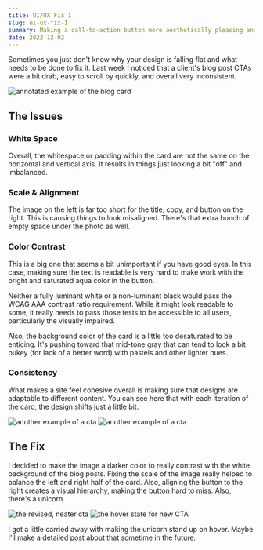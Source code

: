 ```yaml
---
title: UI/UX Fix 1
slug: ui-ux-fix-1
summary: Making a call-to-action button more aesthetically pleasing and engaging using the UI/UX design fundamentals.
date: 2022-12-02
---
```


Sometimes you just don't know why your design is falling flat and what needs to be done to fix it. Last week I noticed that a client's blog post CTAs were a bit drab, easy to scroll by quickly, and overall very inconsistent.

![annotated example of the blog card](/images/blog/ui-ux-fix/blogctabefore.jpg)

## The Issues

### White Space

Overall, the whitespace or padding within the card are not the same on the horizontal and vertical axis. It results in things just looking a bit "off" and imbalanced.

### Scale & Alignment

The image on the left is far too short for the title, copy, and button on the right. This is causing things to look misaligned. There's that extra bunch of empty space under the photo as well.

### Color Contrast

This is a big one that seems a bit unimportant if you have good eyes. In this case, making sure the text is readable is very hard to make work with the bright and saturated aqua color in the button.

Neither a fully luminant white or a non-luminant black would pass the WCAG AAA contrast ratio requirement. While it might look readable to some, it really needs to pass those tests to be accessible to all users, particularly the visually impaired.

Also, the background color of the card is a little too desaturated to be enticing. It's pushing toward that mid-tone gray that can tend to look a bit pukey (for lack of a better word) with pastels and other lighter hues.

### Consistency

What makes a site feel cohesive overall is making sure that designs are adaptable to different content. You can see here that with each iteration of the card, the design shifts just a little bit.

![another example of a cta](/images/blog/ui-ux-fix/blogctabefore2.jpg)
![another example of a cta](/images/blog/ui-ux-fix/blogctabefore3.jpg)

## The Fix

I decided to make the image a darker color to really contrast with the white background of the blog posts. Fixing the scale of the image really helped to balance the left and right half of the card. Also, aligning the button to the right creates a visual hierarchy, making the button hard to miss. Also, there's a unicorn.

![the revised, neater cta](/images/blog/ui-ux-fix/blogctaafter.jpg)
![the hover state for new CTA](/images/blog/ui-ux-fix/blogCTAhover.jpg)

I got a little carried away with making the unicorn stand up on hover. Maybe I'll make a detailed post about that sometime in the future.
